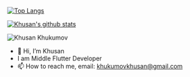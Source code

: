 
[website]: https://github.com/IamKhuk
[![Top Langs](https://github-readme-stats.vercel.app/api/top-langs/?username=IamKhuk&layout=compact&theme=radical&title_color=0366d6)](https://github.com/IamKhuk)

[![Khusan's github stats](https://github-readme-stats.vercel.app/api?username=IamKhuk&count_private=true&include_all_commits&show_icons=true&theme=radical&title_color=0366d6)](https://github.com/IamKhuk)

<p align="left"> <img src="https://komarev.com/ghpvc/?username=IamKhuk&color=brightgreen" alt="Khusan Khukumov"/> </p>

- 👋 Hi, I’m Khusan
- I am Middle Flutter Developer
- 📫 How to reach me, email: khukumovkhusan@gmail.com

<!---
IamKhuk/IamKhuk is a ✨ special ✨ repository because its `README.md` (this file) appears on your GitHub profile.
You can click the Preview link to take a look at your changes.
--->
